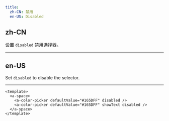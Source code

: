 ```yaml
title:
  zh-CN: 禁用
  en-US: Disabled
```

## zh-CN

设置 `disabled` 禁用选择器。

---

## en-US

Set `disabled` to disable the selector.

---

```vue
<template>
  <a-space>
    <a-color-picker defaultValue="#165DFF" disabled />
    <a-color-picker defaultValue="#165DFF" showText disabled />
  </a-space>
</template>
```
